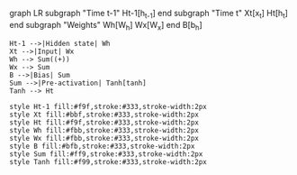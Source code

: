 graph LR
    subgraph "Time t-1"
        Ht-1[h<sub>t-1</sub>]
    end
    subgraph "Time t"
        Xt[x<sub>t</sub>]
        Ht[h<sub>t</sub>]
    end
    subgraph "Weights"
        Wh[W<sub>h</sub>]
        Wx[W<sub>x</sub>]
    end
    B[b<sub>h</sub>]
    
    Ht-1 -->|Hidden state| Wh
    Xt -->|Input| Wx
    Wh --> Sum((+))
    Wx --> Sum
    B -->|Bias| Sum
    Sum -->|Pre-activation| Tanh[tanh]
    Tanh --> Ht
    
    style Ht-1 fill:#f9f,stroke:#333,stroke-width:2px
    style Xt fill:#bbf,stroke:#333,stroke-width:2px
    style Ht fill:#f9f,stroke:#333,stroke-width:2px
    style Wh fill:#fbb,stroke:#333,stroke-width:2px
    style Wx fill:#fbb,stroke:#333,stroke-width:2px
    style B fill:#bfb,stroke:#333,stroke-width:2px
    style Sum fill:#ff9,stroke:#333,stroke-width:2px
    style Tanh fill:#f99,stroke:#333,stroke-width:2px
